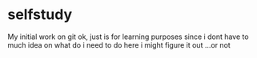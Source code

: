 # selfstudy
My initial work on git
ok, just is for learning purposes since i dont have to much idea on  what do i need to do here
i might figure it out ...or not 
